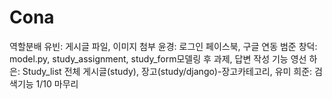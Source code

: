 # Cona
역할분배
유빈: 게시글 파일, 이미지 첨부
윤경: 로그인 페이스북, 구글 연동
범준 창덕: model.py, study_assignment, study_form모델링 후 과제, 답변 작성 기능
영선 하은: Study_list 전체 게시글(study), 장고(study/django)-장고카테고리, 
유미 희준: 검색기능
1/10 마무리
